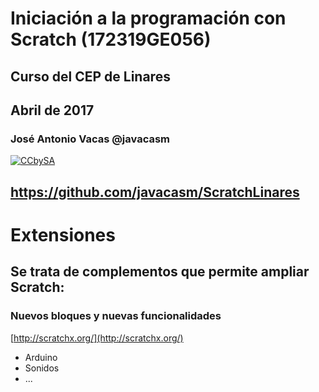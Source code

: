 # Iniciación a la programación con Scratch (172319GE056)

## Curso del CEP de Linares

## Abril de 2017

### José Antonio Vacas @javacasm

[![CCbySA](imagenes/CCbySQ_88x31.png)](./imagenes/Licencia_CC.png)

## https://github.com/javacasm/ScratchLinares

# Extensiones

## Se trata de complementos que permite ampliar Scratch:

### Nuevos bloques y nuevas funcionalidades

[http://scratchx.org/](http://scratchx.org/)

* Arduino
* Sonidos
* ...
